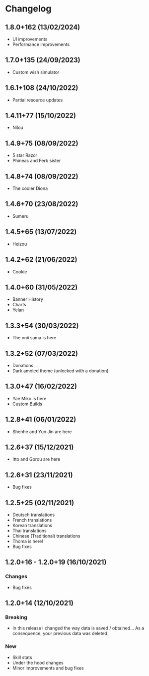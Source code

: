 # Changelog

## 1.8.0+162 (13/02/2024)
- UI improvements
- Performance improvements


## 1.7.0+135 (24/09/2023)
- Custom wish simulator


## 1.6.1+108 (24/10/2022)
- Partial resource updates


## 1.4.11+77 (15/10/2022)
- Nilou


## 1.4.9+75 (08/09/2022)
- 5 star Razor
- Phineas and Ferb sister


## 1.4.8+74 (08/09/2022)
- The cooler Diona


## 1.4.6+70 (23/08/2022)
- Sumeru


## 1.4.5+65 (13/07/2022)
- Heizou


## 1.4.2+62 (21/06/2022)
- Cookie


## 1.4.0+60 (31/05/2022)
- Banner History
- Charts
- Yelan


## 1.3.3+54 (30/03/2022)
- The onii sama is here


## 1.3.2+52 (07/03/2022)
- Donations
- Dark amoled theme (unlocked with a donation)


## 1.3.0+47 (16/02/2022)
- Yae Miko is here
- Custom Builds


## 1.2.8+41 (06/01/2022)
- Shenhe and Yun Jin are here


## 1.2.6+37 (15/12/2021)
- Itto and Gorou are here


## 1.2.6+31 (23/11/2021)
- Bug fixes


## 1.2.5+25 (02/11/2021)
- Deutsch translations
- French translations
- Korean translations
- Thai translations
- Chinese (Traditional) translations
- Thoma is here!
- Bug fixes


## 1.2.0+16 - 1.2.0+19 (16/10/2021)

### Changes
- Bug fixes


## 1.2.0+14 (12/10/2021)

### Breaking
- In this release I changed the way data is saved / obtained... As a consequence, your previous data was deleted.

### New
- Skill stats
- Under the hood changes
- Minor improvements and bug fixes

